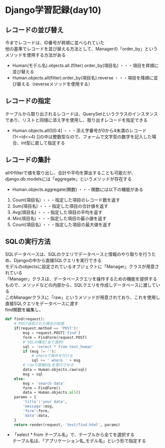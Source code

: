 # Django学習記録(day10)
## レコードの並び替え
今までレコードは、ID番号が昇順に並べられていた  
他の基準でレコードを並び替える方法として、Managerの「order_by」というメソッドを使用する方法がある  
* Human(モデル名).objects.all.(filter).order_by(項目名) ・・・項目を昇順に並び替える  
* Human.objects.all(filter).order_by(項目名).reverse ・・・項目を降順に並び替える（reverseメソッドを使用する）

## レコードの指定
テーブルから取り出されるレコードは、QuerySetというクラスのインスタンスであり、リストと同様に添え字を使用し、取り出すレコードを指定できる  
* Human.objects.all()[0:4] ・・・添え字番号が0から4未満のレコード(1<=id<=4)
[]の中は整数型なので、フォームで文字型の数字を記入した場合、int型に直して指定する  

## レコードの集計
allやfilterで値を取り出し、合計や平均を算出することも可能だが、django.db.modelsには「aggregate」というメソッドが存在する  
* Human.objects.aggregate(関数) ・・・関数には以下の機能がある  
1. Count(項目名) ・・・指定した項目のレコード数を返す
2. Sum(項目名) ・・・指定した項目の合計値を返す
3. Avg(項目名) ・・・指定した項目の平均を返す
4. Min(項目名) ・・・指定した項目の最小値を返す
5. Count(項目名) ・・・指定した項目の最大値を返す  

## SQLの実行方法
SQLデータベースは、SQLのクエリでデータベースと情報のやり取りを行うため、Djangoの中から直接SQLクエリを実行できる  
モデルのobjectsに設定されているオブジェクトに「Manager」クラスが用意されている  
「Manager」クラスは、データベースクエリを操作するための機能を提供するもので、メソッドなどの内部から、SQLクエリを作成しデータベースに渡している  
このManagerクラスに「raw」というメソッドが用意されており、これを使用し直接SQLクエリをデータベースに渡す  
find関数を編集し、  
```python
def find(request):
    # POST送信された場合の処理
    if(request.method == 'POST'):
        msg = request.POST['find']
        form = FindForm(request.POST)
        # SQLの構文(全て選択)
        sql = 'select * from test_human'
        if (msg != ''):
            # whereで条件を付ける
            sql += ' where ' + msg
        # rawで直接SQLを実行させる
        data = Human.objects.raw(sql)
        msg = sql
    else:
        msg = 'search data'
        form = FindForm()
        data = Human.objects.all()
    params = {
        'title':'your data',
        'message':msg,
        'form':form,
        'data':data,
    }
    return render(request, 'test/find.html', params)
```  
* 「select * from テーブル名」で、テーブルから全てを選択する  
テーブル名は、「アプリケーション名_モデル名」という形で指定する